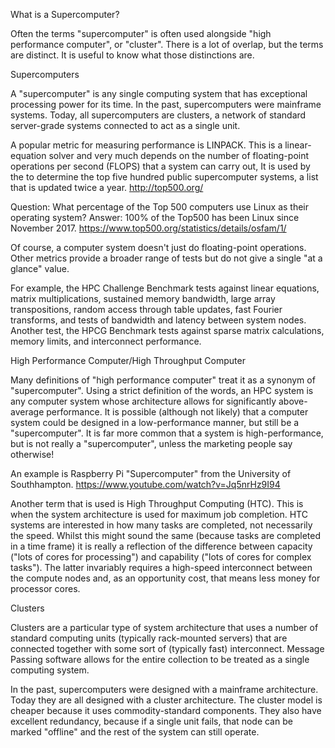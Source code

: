 What is a Supercomputer?

Often the terms "supercomputer" is often used alongside "high performance computer", or "cluster". There is a lot of 
overlap, but the terms are distinct. It is useful to know what those distinctions are.


Supercomputers

A "supercomputer" is any single computing system that has exceptional processing power for its time. In the past, 
supercomputers were mainframe systems. Today, all supercomputers are clusters, a network of standard server-grade systems 
connected to act as a single unit.

A popular metric for measuring performance is LINPACK. This is a linear-equation solver and very much depends on the number 
of floating-point operations per second (FLOPS) that a system can carry out, It is used by the to determine the top five 
hundred public supercomputer systems, a list that is updated twice a year.
http://top500.org/

Question: What percentage of the Top 500 computers use Linux as their operating system?
Answer: 100% of the Top500 has been Linux since November 2017.
https://www.top500.org/statistics/details/osfam/1/

Of course, a computer system doesn't just do floating-point operations. Other metrics provide a broader range of tests but 
do not give a single "at a glance" value.

For example, the HPC Challenge Benchmark tests against linear equations, matrix multiplications, sustained memory bandwidth, 
large array transpositions, random access through table updates, fast Fourier transforms, and tests of bandwidth and latency 
between system nodes. Another test, the HPCG Benchmark tests against sparse matrix calculations, memory limits, and 
interconnect performance.

High Performance Computer/High Throughput Computer

Many definitions of "high performance computer" treat it as a synonym of "supercomputer". Using a strict definition of the 
words, an HPC system is any computer system whose architecture allows for significantly above-average performance. It is 
possible (although not likely) that a computer system could be designed in a low-performance manner, but still be a 
"supercomputer". It is far more common that a system is high-performance, but is not really a "supercomputer", unless the 
marketing people say otherwise!

An example is Raspberry Pi "Supercomputer" from the University of Southhampton.
https://www.youtube.com/watch?v=Jq5nrHz9I94

Another term that is used is High Throughput Computing (HTC). This is when the system architecture is used for maximum job 
completion. HTC systems are interested in how many tasks are completed, not necessarily the speed. Whilst this might sound 
the same (because tasks are completed in a time frame) it is really a reflection of the difference between capacity ("lots 
of cores for processing") and capability ("lots of cores for complex tasks"). The latter invariably requires a high-speed 
interconnect between the compute nodes and, as an opportunity cost, that means less money for processor cores.

Clusters

Clusters are a particular type of system architecture that uses a number of standard computing units (typically rack-mounted 
servers) that are connected together with some sort of (typically fast) interconnect. Message Passing software allows for 
the entire collection to be treated as a single computing system.

In the past, supercomputers were designed with a mainframe architecture. Today they are all designed with a cluster 
architecture. The cluster model is cheaper because it uses commodity-standard components. They also have excellent 
redundancy, because if a single unit fails, that node can be marked "offline" and the rest of the system can still operate.
